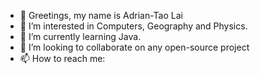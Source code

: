 - 👋 Greetings, my name is Adrian-Tao Lai
- 👀 I’m interested in Computers, Geography and Physics.
- 🌱 I’m currently learning Java.
- 💞️ I’m looking to collaborate on any open-source project 
- 📫 How to reach me:  

<!---
laiadriantao/laiadriantao is a ✨ special ✨ repository because its `README.md` (this file) appears on your GitHub profile.
You can click the Preview link to take a look at your changes.
--->
